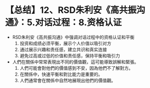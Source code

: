 # 【总结】12、RSD朱利安《高共振沟通》：5.对话过程：8.资格认证

-   RSD朱利安《高共振沟通》中强调对话过程中的资格认证和平衡
    1.  投资和成绩必须平衡，展示个人价值以吸引对方
    2.  通过展示兴趣和责任感，建立共识和真实连接
    3.  避免过高或过低的价值和责任感，保持平衡和吸引力
-   人們在關係中常常表現出不同的價值觀，這可能導致誤解和緊張。
    1.  人們可能會對他們的價值感到不安，因為他們不了解對方。
    2.  在關係中，快速平衡和對比能力是重要的。
    3.  人們通常會在關係中自然地展現出他們的價值觀。